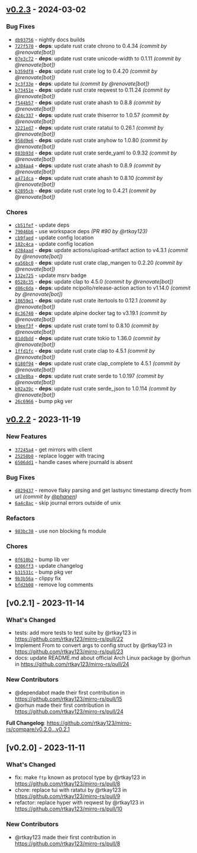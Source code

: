 ## [v0.2.3] - 2024-03-02
### Bug Fixes
- [`db93756`](https://github.com/rtkay123/mirro-rs/commit/db93756fc2ed74a944be81dac70d5a72263ec29d) - nightly docs builds
- [`727f570`](https://github.com/rtkay123/mirro-rs/commit/727f5709265d5309d3846bbaeba7f6cf5bd79118) - **deps**: update rust crate chrono to 0.4.34 *(commit by @renovate[bot])*
- [`07e3c72`](https://github.com/rtkay123/mirro-rs/commit/07e3c72f9fc8f9a6bd4b1756c62a594809565e3b) - **deps**: update rust crate unicode-width to 0.1.11 *(commit by @renovate[bot])*
- [`b359df8`](https://github.com/rtkay123/mirro-rs/commit/b359df8205a20b4e86b636e1c4d8a9949746d473) - **deps**: update rust crate log to 0.4.20 *(commit by @renovate[bot])*
- [`3c3f33e`](https://github.com/rtkay123/mirro-rs/commit/3c3f33eb35c39e4e81d41571f337358caf4cd4a9) - **deps**: update tui *(commit by @renovate[bot])*
- [`b73451e`](https://github.com/rtkay123/mirro-rs/commit/b73451ed8d7b4653cba9f541fc6daf55e3b8ca05) - **deps**: update rust crate reqwest to 0.11.24 *(commit by @renovate[bot])*
- [`f544b57`](https://github.com/rtkay123/mirro-rs/commit/f544b57de842da4ee2a75f4a41b570db86e63918) - **deps**: update rust crate ahash to 0.8.8 *(commit by @renovate[bot])*
- [`d24c337`](https://github.com/rtkay123/mirro-rs/commit/d24c33794f2369cfeb1cabbf3380a2203c373e23) - **deps**: update rust crate thiserror to 1.0.57 *(commit by @renovate[bot])*
- [`3221ed7`](https://github.com/rtkay123/mirro-rs/commit/3221ed7967954416140b68b40fd5e30f506d1754) - **deps**: update rust crate ratatui to 0.26.1 *(commit by @renovate[bot])*
- [`958d9e6`](https://github.com/rtkay123/mirro-rs/commit/958d9e6e246e2c6eb042e065f7f5300b63bb765a) - **deps**: update rust crate anyhow to 1.0.80 *(commit by @renovate[bot])*
- [`083b93d`](https://github.com/rtkay123/mirro-rs/commit/083b93dbc6a5065fdd9c668b38845548fec1e898) - **deps**: update rust crate serde_yaml to 0.9.32 *(commit by @renovate[bot])*
- [`a304aa4`](https://github.com/rtkay123/mirro-rs/commit/a304aa456c557bf31cf51da4250942da0cb96454) - **deps**: update rust crate ahash to 0.8.9 *(commit by @renovate[bot])*
- [`a471dca`](https://github.com/rtkay123/mirro-rs/commit/a471dca192db41aa8b4de33308fd480880ae411a) - **deps**: update rust crate ahash to 0.8.10 *(commit by @renovate[bot])*
- [`62895cb`](https://github.com/rtkay123/mirro-rs/commit/62895cb6c7cbe15302bd660e17dec38308b180db) - **deps**: update rust crate log to 0.4.21 *(commit by @renovate[bot])*

### Chores
- [`cb51fef`](https://github.com/rtkay123/mirro-rs/commit/cb51fef5d619510914609a9e11023653a6e6cdfb) - update deps
- [`79046b6`](https://github.com/rtkay123/mirro-rs/commit/79046b6b17d5bc6534eb12d4a1848482277e342c) - use workspace deps *(PR #90 by @rtkay123)*
- [`cb9faed`](https://github.com/rtkay123/mirro-rs/commit/cb9faedb4b8ca64c749ed02d8081d6af72c960b9) - update config location
- [`182c4ca`](https://github.com/rtkay123/mirro-rs/commit/182c4ca8fc1a76f3d45e16d4e69a71d31110cdc7) - update config location
- [`d284aad`](https://github.com/rtkay123/mirro-rs/commit/d284aad7b09b753e37a34a4370aec255e3656319) - **deps**: update actions/upload-artifact action to v4.3.1 *(commit by @renovate[bot])*
- [`ea56bc0`](https://github.com/rtkay123/mirro-rs/commit/ea56bc0fe8c9f9e708107745198e71c10218d0d2) - **deps**: update rust crate clap_mangen to 0.2.20 *(commit by @renovate[bot])*
- [`132e725`](https://github.com/rtkay123/mirro-rs/commit/132e725936c5bd39ad8f5c27804ca6b18f60b772) - update msrv badge
- [`0528c35`](https://github.com/rtkay123/mirro-rs/commit/0528c359926f393541f7fb0c67add516e8c8a7a2) - **deps**: update clap to 4.5.0 *(commit by @renovate[bot])*
- [`d86c6da`](https://github.com/rtkay123/mirro-rs/commit/d86c6da49417c2a05e3e2e30ce75b3e6801ee706) - **deps**: update ncipollo/release-action action to v1.14.0 *(commit by @renovate[bot])*
- [`18659e1`](https://github.com/rtkay123/mirro-rs/commit/18659e12223d7f4807b0c966616cc4b90e224052) - **deps**: update rust crate itertools to 0.12.1 *(commit by @renovate[bot])*
- [`8c36740`](https://github.com/rtkay123/mirro-rs/commit/8c367400616a30c953e3cdfa81976ae3adf98851) - **deps**: update alpine docker tag to v3.19.1 *(commit by @renovate[bot])*
- [`b9eef3f`](https://github.com/rtkay123/mirro-rs/commit/b9eef3fc4ec2762443edd0e46a2479f87196929f) - **deps**: update rust crate toml to 0.8.10 *(commit by @renovate[bot])*
- [`81ddbdd`](https://github.com/rtkay123/mirro-rs/commit/81ddbdde61928640423dd5a13d4ba35e75be8eb4) - **deps**: update rust crate tokio to 1.36.0 *(commit by @renovate[bot])*
- [`1ffd1fc`](https://github.com/rtkay123/mirro-rs/commit/1ffd1fcbd34ac859ef29f7fab0102f497c6f5a79) - **deps**: update rust crate clap to 4.5.1 *(commit by @renovate[bot])*
- [`8180f94`](https://github.com/rtkay123/mirro-rs/commit/8180f9419a15ee55b6fb6d99a6dafeff3ad4e5a8) - **deps**: update rust crate clap_complete to 4.5.1 *(commit by @renovate[bot])*
- [`c83e0ba`](https://github.com/rtkay123/mirro-rs/commit/c83e0ba9fae562277d17250fd03eb2b826c3c071) - **deps**: update rust crate serde to 1.0.197 *(commit by @renovate[bot])*
- [`b02a39c`](https://github.com/rtkay123/mirro-rs/commit/b02a39cef3822bbb6b76a5c2c370d34e233e7643) - **deps**: update rust crate serde_json to 1.0.114 *(commit by @renovate[bot])*
- [`26c6966`](https://github.com/rtkay123/mirro-rs/commit/26c6966d44909ed6e8bab79f16689895c9d5c6a3) - bump pkg ver

## [v0.2.2] - 2023-11-19
### New Features
- [`37245a4`](https://github.com/rtkay123/mirro-rs/commit/37245a4139436c694967ca9aa3a1941f025958af) - get mirrors with client
- [`25250b0`](https://github.com/rtkay123/mirro-rs/commit/25250b0bac3746e984cea3c1047e6a24e5c84506) - replace logger with tracing
- [`6506dd1`](https://github.com/rtkay123/mirro-rs/commit/6506dd1ea2f45c66d0029e000d619ea72a522468) - handle cases where journald is absent

### Bug Fixes
- [`d829437`](https://github.com/rtkay123/mirro-rs/commit/d829437e966990a10dd86869fd1753f63f232b61) - remove flaky parsing and get lastsync timestamp directly from url *(commit by [@phanen](https://github.com/phanen))*
- [`6a4c8ac`](https://github.com/rtkay123/mirro-rs/commit/6a4c8acd1e2f9a559a28c0325beb66747975cfc8) - skip journal errors outside of unix

### Refactors
- [`983bc38`](https://github.com/rtkay123/mirro-rs/commit/983bc38208406eeaf672f1887d1f55143ac684b2) - use non blocking fs module

### Chores
- [`8f610b2`](https://github.com/rtkay123/mirro-rs/commit/8f610b2247bbe76191c8199071767de6e2fdb357) - bump lib ver
- [`0306ff3`](https://github.com/rtkay123/mirro-rs/commit/0306ff300b4564d0626103a8aa3454da31021d98) - update changelog
- [`b31531c`](https://github.com/rtkay123/mirro-rs/commit/b31531c2510146ba2f7a92f09ac4edf3c40813e6) - bump pkg ver
- [`9b3b56a`](https://github.com/rtkay123/mirro-rs/commit/9b3b56a9d1ff83da121bec55d4930fcf95a22c15) - clippy fix
- [`bfd2b08`](https://github.com/rtkay123/mirro-rs/commit/bfd2b0825cc0500ccdd67c01bbbb1f5cb629be35) - remove log comments


## [v0.2.1] - 2023-11-14

### What's Changed
* tests: add more tests to test suite by @rtkay123 in https://github.com/rtkay123/mirro-rs/pull/22
* Implement From to convert args to config struct by @rtkay123 in https://github.com/rtkay123/mirro-rs/pull/23
* docs: update README.md about official Arch Linux package by @orhun in https://github.com/rtkay123/mirro-rs/pull/24

### New Contributors
* @dependabot made their first contribution in https://github.com/rtkay123/mirro-rs/pull/15
* @orhun made their first contribution in https://github.com/rtkay123/mirro-rs/pull/24

**Full Changelog**: https://github.com/rtkay123/mirro-rs/compare/v0.2.0...v0.2.1

## [v0.2.0] - 2023-11-11

### What's Changed
* fix: make `ftp` known as protocol type by @rtkay123 in https://github.com/rtkay123/mirro-rs/pull/8
* chore: replace tui with ratatui by @rtkay123 in https://github.com/rtkay123/mirro-rs/pull/9
* refactor: replace hyper with reqwest by @rtkay123 in https://github.com/rtkay123/mirro-rs/pull/10

### New Contributors
* @rtkay123 made their first contribution in https://github.com/rtkay123/mirro-rs/pull/8

[v0.2.2]: https://github.com/rtkay123/mirro-rs/compare/v0.2.1...v0.2.2
[v0.2.3]: https://github.com/rtkay123/mirro-rs/compare/v0.2.2...v0.2.3
